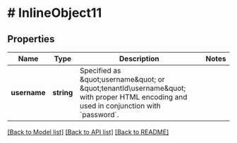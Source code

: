 # # InlineObject11

## Properties

Name | Type | Description | Notes
------------ | ------------- | ------------- | -------------
**username** | **string** | Specified as \&quot;username\&quot; or \&quot;tenantId\\username\&quot; with proper HTML encoding and used in conjunction with &#x60;password&#x60;. |

[[Back to Model list]](../../README.md#models) [[Back to API list]](../../README.md#endpoints) [[Back to README]](../../README.md)

